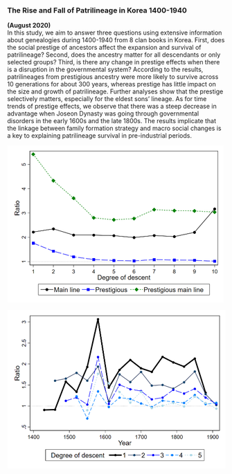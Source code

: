 ### The Rise and Fall of Patrilineage in Korea 1400-1940
**(August 2020)**
<br> In this study, we aim to answer three questions using extensive information about genealogies during 1400-1940 from 8 clan books in Korea. First, does the social prestige of ancestors affect the expansion and survival of patrilineage? Second, does the ancestry matter for all descendants or only selected groups? Third, is there any change in prestige effects when there is a disruption in the governmental system? According to the results, patrilineages from prestigious ancestry were more likely to survive across 10 generations for about 300 years, whereas prestige has little impact on the size and growth of patrilineage. Further analyses show that the prestige selectively matters, especially for the eldest sons’ lineage. As for time trends of prestige effects, we observe that there was a steep decrease in advantage when Joseon Dynasty was going through governmental disorders in the early 1600s and the late 1800s. The results implicate that the linkage between family formation strategy and macro social changes is a key to explaining patrilineage survival in pre-industrial periods.

<img src="/assets/abstract/patrilineage_fig1.png" width="500">

![fig2](/assets/abstract/patrilineage_fig2.png)
